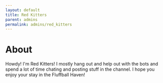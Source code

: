 ```yaml
---
layout: default
title: Red Kitters
parent: admins
permalink: admins/red_kitters
---
```



# About
Howdy! I'm Red Kitters! I mostly hang out and help out with the bots and spend a lot of time chating and posting stuff in the channel. 
I hope you enjoy your stay in the Fluffball Haven!
